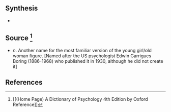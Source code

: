 ## Synthesis
- 
## Source [^1]
- $n$. Another name for the most familiar version of the young girl/old woman figure. \[Named after the US psychologist Edwin Garrigues Boring (1886-1968) who published it in 1930, although he did not create it]
## References

[^1]: [[(Home Page) A Dictionary of Psychology 4th Edition by Oxford Reference]]
